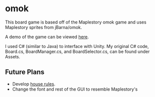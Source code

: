 # omok
This board game is based off of the Maplestory omok game and uses Maplestory sprites from jBarna/omok.

A demo of the game can be viewed [here](https://jtquach1.github.io/omok/Online_Build).

I used C# (similar to Java) to interface with Unity. My original C# code, Board.cs, BoardManager.cs, and BoardSelector.cs, can be found under Assets.   

## Future Plans
* Develop [house rules](https://en.wikipedia.org/wiki/Gomoku#Optional_("house")_rules). 
* Change the font and rest of the GUI to resemble Maplestory's
